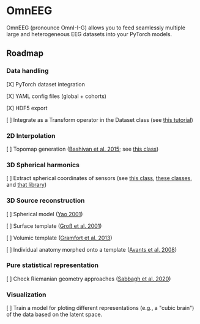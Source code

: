 # OmnEEG

OmnEEG (pronounce OmnI-I-G) allows you to feed seamlessly multiple large and heterogeneous EEG datasets into your PyTorch models.

## Roadmap

### Data handling

[X] PyTorch dataset integration

[X] YAML config files (global + cohorts)

[X] HDF5 export

[ ] Integrate as a Transform operator in the Dataset class (see [this tutorial](https://pytorch.org/tutorials/beginner/data_loading_tutorial.html#transforms))

### 2D Interpolation

[ ] Topomap generation ([Bashivan et al. 2015](https://arxiv.org/abs/1511.06448); see [this class](https://github.com/mne-tools/mne-python/blob/0ec28e9ad8e234ea51266644ae1ac35a2bc11f46/mne/viz/topomap.py#L629))

### 3D Spherical harmonics

[ ] Extract spherical coordinates of sensors (see [this class](https://mne.tools/dev/generated/mne.bem.fit_sphere_to_headshape.html), [these classes](https://github.com/mne-tools/mne-python/blob/35e466f3fbb71cc7b976ae1a88b97409adabf694/mne/transforms.py#L1001), and [that library](https://shtools.github.io/SHTOOLS/pyshexpandlsq.html))

### 3D Source reconstruction

[ ] Spherical model ([Yao 2001](https://mne.tools/1.1/auto_tutorials/preprocessing/55_setting_eeg_reference.html#using-an-infinite-reference-rest))

[ ] Surface template ([Groß et al. 2001](https://mne.tools/1.1/auto_examples/inverse/dics_source_power.html#compute-source-power-using-dics-beamformer))

[ ] Volumic template ([Gramfort et al. 2013](https://mne.tools/1.1/auto_examples/inverse/compute_mne_inverse_volume.html))

[ ] Individual anatomy morphed onto a template ([Avants et al. 2008](https://mne.tools/1.1/auto_examples/inverse/morph_volume_stc.html#sphx-glr-auto-examples-inverse-morph-volume-stc-py))

### Pure statistical representation

[ ] Check Riemanian geometry approaches ([Sabbagh et al. 2020](https://denis-engemann.de/publication/sabbagh_generative_2019/))

### Visualization

[ ] Train a model for ploting different representations (e.g., a "cubic brain") of the data based on the latent space.
